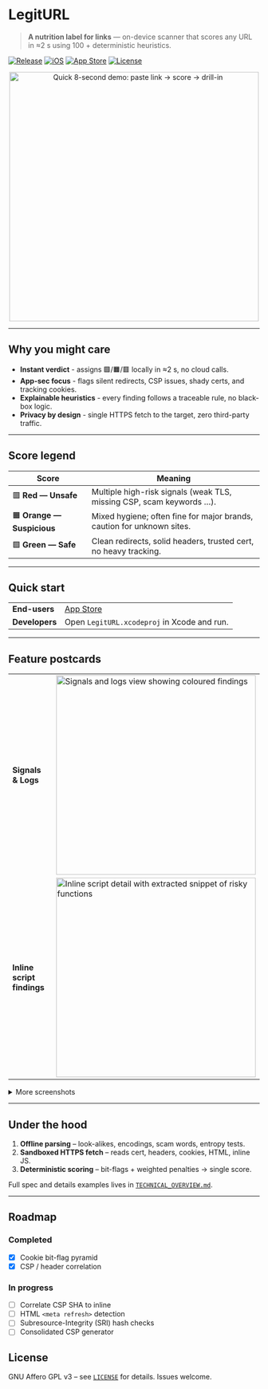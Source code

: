 # LegitURL

> **A nutrition label for links** — on-device scanner that scores any URL in ≈2 s using 100 + deterministic heuristics.

[![Release](https://img.shields.io/badge/release-1.1.0-blue.svg)](#)
[![iOS](https://img.shields.io/badge/iOS-18%2B-brightgreen.svg)](#)
[![App Store](https://img.shields.io/badge/download-App%20Store-blue)](https://apps.apple.com/fr/app/legiturl/id6745583794)
[![License](https://img.shields.io/badge/license-AGPL--v3-green)](LICENSE)

<div align="center">
  <img src="AppPreview/LegitURL_demo.gif" width="500" alt="Quick 8-second demo: paste link → score → drill-in"/>
</div>

---

## Why you might care

* **Instant verdict** - assigns 🟩/🟧/🟥 locally in ≈2 s, no cloud calls.  
* **App-sec focus** - flags silent redirects, CSP issues, shady certs, and tracking cookies.  
* **Explainable heuristics** - every finding follows a traceable rule, no black-box logic.  
* **Privacy by design** - single HTTPS fetch to the target, zero third-party traffic.

---

## Score legend

| Score | Meaning |
|-------|---------|
| 🟥 **Red — Unsafe** | Multiple high-risk signals (weak TLS, missing CSP, scam keywords …). |
| 🟧 **Orange — Suspicious** | Mixed hygiene; often fine for major brands, caution for unknown sites. |
| 🟩 **Green — Safe** | Clean redirects, solid headers, trusted cert, no heavy tracking. |

---

## Quick start

| | |
|---|---|
| **End-users** | [App Store](https://apps.apple.com/fr/app/legiturl/id6745583794) |
| **Developers** | Open `LegitURL.xcodeproj` in Xcode and run. |

---

## Feature postcards

| | |
|---|---|
| **Signals & Logs** | <img src="AppPreview/signals_details.PNG" alt="Signals and logs view showing coloured findings" width="400"> |
| **Inline script findings** | <img src="AppPreview/script_details.png" alt="Inline script detail with extracted snippet of risky functions" width="400"> |

<details>
<summary>More screenshots</summary>

| | |
|---|---|
| **Cookie view** | <img src="AppPreview/cookies_details.png" alt="Cookie detail with bit-flag severity pyramid" width="45%"> |
| **CSP directives** | <img src="AppPreview/csp_details.png" alt="Content-Security-Policy directive list" width="45%"> |
| **HTML report export** | <img src="AppPreview/html_report.png" alt="Preview of generated HTML security report" width="45%"> |
| **LLM JSON export** | <img src="AppPreview/LLM_json_export.png" alt="Screen showing compact JSON export for LLMs" width="45%"> |

</details>

---

## Under the hood

1. **Offline parsing** – look-alikes, encodings, scam words, entropy tests.  
2. **Sandboxed HTTPS fetch** – reads cert, headers, cookies, HTML, inline JS.  
3. **Deterministic scoring** – bit-flags + weighted penalties → single score.

Full spec and details examples lives in [`TECHNICAL_OVERVIEW.md`](TECHNICAL_OVERVIEW.md).

---

## Roadmap

### Completed
- [x] Cookie bit-flag pyramid
- [x] CSP / header correlation

### In progress
- [ ] Correlate CSP SHA to inline  
- [ ] HTML `<meta refresh>` detection  
- [ ] Subresource-Integrity (SRI) hash checks  
- [ ] Consolidated CSP generator

## License

GNU  Affero GPL v3 – see [`LICENSE`](LICENSE) for details. Issues welcome.
